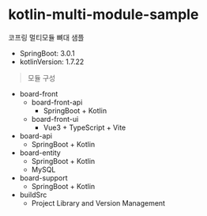 # kotlin-multi-module-sample
코프링 멀티모듈 뼈대 샘플

- SpringBoot: 3.0.1
- kotlinVersion: 1.7.22

> 모듈 구성

- board-front
  - board-front-api
    - SpringBoot + Kotlin
  - board-front-ui
    - Vue3 + TypeScript + Vite
- board-api
  - SpringBoot + Kotlin
- board-entity
  - SpringBoot + Kotlin
  - MySQL
- board-support
  - SpringBoot + Kotlin
- buildSrc
  - Project Library and Version Management
